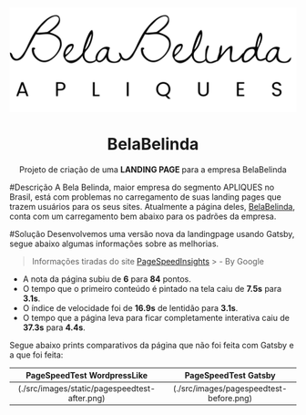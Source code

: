 <img src="./src/images/logo-big.png" align="center"></img>
<h1 align="center">BelaBelinda</h1>
<p align="center">Projeto de criação de uma <strong>LANDING PAGE </strong> para a empresa BelaBelinda</p>

#Descrição
A Bela Belinda, maior empresa do segmento APLIQUES no Brasil, está com problemas no carregamento de suas landing pages que trazem usuários para os seus sites. Atualmente a página deles, [BelaBelinda](https://belabelinda.com/pages/aplique-belabelinda ), conta com um carregamento bem abaixo para os padrões da empresa.


#Solução
Desenvolvemos uma versão nova da landingpage usando Gatsby, segue abaixo algumas informações sobre as melhorias.

> Informações tiradas do site [PageSpeedInsights](https://developers.google.com/speed/pagespeed/insights/) > - By Google

- A nota da página subiu de **6** para **84** pontos.
- O tempo que o primeiro conteúdo é pintado na tela caiu de **7.5s** para **3.1s**.
- O índice de velocidade foi de **16.9s** de lentidão para **3.1s**.
- O tempo que a página leva para ficar completamente interativa caiu de **37.3s** para **4.4s**. 

Segue abaixo prints comparativos da página que não foi feita com Gatsby e a que foi feita:

PageSpeedTest WordpressLike                              |  PageSpeedTest Gatsby
:-------------------------------------------------------:|:----------------------------------------------------:
(./src/images/static/pagespeedtest-after.png)            |  (./src/images/pagespeedtest-before.png)


